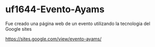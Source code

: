 # uf1644-Evento-Ayams
Fue creado una página web de un evento utilizando la tecnologia del Google sites

https://sites.google.com/view/evento-ayams/


